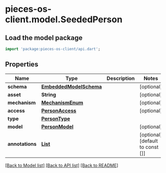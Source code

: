 # pieces-os-client.model.SeededPerson

## Load the model package
```dart
import 'package:pieces-os-client/api.dart';
```

## Properties
Name | Type | Description | Notes
------------ | ------------- | ------------- | -------------
**schema** | [**EmbeddedModelSchema**](EmbeddedModelSchema.md) |  | [optional] 
**asset** | **String** |  | [optional] 
**mechanism** | [**MechanismEnum**](MechanismEnum.md) |  | [optional] 
**access** | [**PersonAccess**](PersonAccess.md) |  | [optional] 
**type** | [**PersonType**](PersonType.md) |  | 
**model** | [**PersonModel**](PersonModel.md) |  | [optional] 
**annotations** | [**List<SeededAnnotation>**](SeededAnnotation.md) |  | [optional] [default to const []]

[[Back to Model list]](../README.md#documentation-for-models) [[Back to API list]](../README.md#documentation-for-api-endpoints) [[Back to README]](../README.md)



